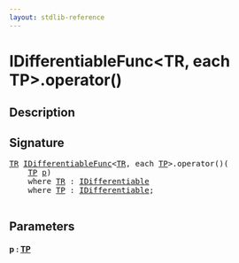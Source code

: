 ```yaml
---
layout: stdlib-reference
---
```


# IDifferentiableFunc\<TR, each TP\>\.operator\(\)

## Description





## Signature 

<pre>
<a href="../index.html#typeparam-TR" class="code_type">TR</a> <a href="../index.html" class="code_type">IDifferentiableFunc</a>&lt;<a href="../index.html#typeparam-TR" class="code_type">TR</a>, <span class="code_keyword">each</span> <a href="../index.html#typeparam-TP" class="code_type">TP</a>&gt;.operator()(
    <a href="../index.html#typeparam-TP" class="code_type">TP</a> <a href=".html#decl-p" class="code_param">p</a>)
    <span class='code_keyword'>where</span> <a href="../index.html#typeparam-TR" class="code_type">TR</a> : <a href="../../idifferentiable-01/index.html" class="code_type">IDifferentiable</a>
    <span class='code_keyword'>where</span> <a href="../index.html#typeparam-TP" class="code_type">TP</a> : <a href="../../idifferentiable-01/index.html" class="code_type">IDifferentiable</a>;

</pre>

## Parameters

####  <a id="decl-p"></a>p  : [TP](../index.html#typeparam-TP)

